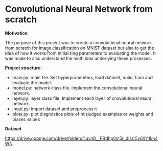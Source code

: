 # Convolutional Neural Network from scratch

**Motivation**

The purpose of this project was to create a convolutional neural network from scratch for image classification on MNIST dataset but also to get the idea of how it works from initializing parameters to evaluating the model. It was made  to also understand the math idea underlying these processes. 

**Project structure:**
- main.py: main file. Set hyperparameters, load dataset, build, train and evaluate the model.
- model.py: network class file. Implement the convolutional neural network.
- layer.py: layer class file. Implement each layer of cnovolutional neural network.
- inout.py: import dataset and preprocess it
- plots.py: plot diagnostics plots of misjudged examples or weights and biases values

**Dataset**

https://drive.google.com/drive/folders/1uvnD__FBdhp0m5r_dIsrr5y0XY1kn4WN










